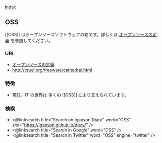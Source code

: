 [index](https://igapyon.github.io/diary/keyword/index.html)

## OSS

[[OSS]] はオープンソースソフトウェアの略です。詳しくは [オープンソースの定義](http://www.opensource.jp/osd/osd-japanese.html) を参照してください。

### URL

* [オープンソースの定義](http://www.opensource.jp/osd/osd-japanese.html)
* http://cruel.org/freeware/cathedral.html

### 特徴

* 現在、IT の世界は 多くの [[OSS]] により支えられています。

### 検索

* <@linksearch title="Search on Igapyon Diary" word="OSS" site="https://igapyon.github.io/diary/" />
* <@linksearch title="Search in Google" word="OSS" />
* <@linksearch title="Search in Twitter" word="OSS" engine="twitter" />

